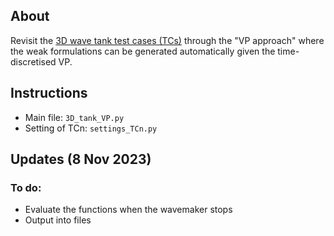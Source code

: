 ## About
Revisit the [3D wave tank test cases (TCs)](https://github.com/EAGRE-water-wave-impact-modelling/3D-wave-tank-JCP2022) through the "VP approach" where the weak formulations can be generated automatically given the time-discretised VP.

## Instructions
- Main file: `3D_tank_VP.py`
- Setting of TCn: `settings_TCn.py`

## Updates (8 Nov 2023)
### To do:
- Evaluate the functions when the wavemaker stops
- Output into files
